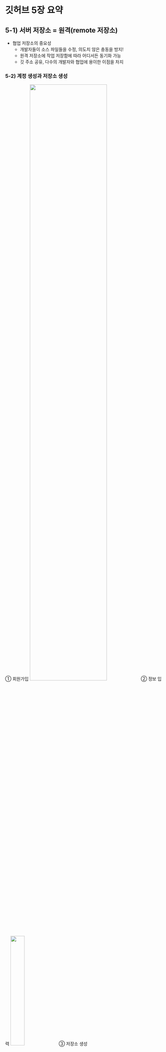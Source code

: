 # 깃허브 5장 요약
## 5-1) 서버 저장소 = 원격(remote 저장소)
* 협업 저장소의 중요성  
  * 개발자들이 소스 파일들을 수정, 의도치 않은 충동을 방지!
  * 원격 저장소에 작업 저장함에 따라 어디서든 동기화 가능
  * 깃 주소 공유, 다수의 개발자와 협업에 용이한 이점을 차지

<h3>5-2) 계정 생성과 저장소 생성</h3>
① 회원가입
<img src="https://user-images.githubusercontent.com/114343532/192197446-826faad1-06fc-4e2a-a41b-c3dd0de4573d.png" width="70%" height="70%">
② 정보 입력
<img src="https://user-images.githubusercontent.com/114343532/192197456-2a74e5d4-5c82-4e11-8441-4ee6c3987004.png" width="30%" height="30%">
③ 저장소 생성
<img src="https://user-images.githubusercontent.com/114343532/192197459-6c431d53-e800-4556-b3bb-a746a9f48a66.png" width="70%" height="70%">
④ 저장소 정보 입력
<img src="https://user-images.githubusercontent.com/114343532/192197463-06378ab9-770f-458e-83f8-291085d69254.png" width="30%" height="30%">
⑤ 저장소 생성 확인
<img src="https://user-images.githubusercontent.com/114343532/192197465-8d2dd552-08c1-4d74-ac89-3dba6028309c.png" width="70%" height="70%">

# 5.3 깃허브 연동 및 원격 등록
## 5.3.1 로컬 저장소
 * README 체크 X -> 새로운 로컬 저장소를 생성하고 원격 저장소 연결 방법
 * $mkdir gitstudy05 – 새 폴더 만들기
 * $cd gitstudy05
 * $git init – 저장소 깃으로 초기화     
 * Initialized empty Git repository in E:/gitstudy05/.git/
 * $echo “#gitstudy05” >>README.md – 파일 생성
 * $git add README.md – 스테이지에 등록
 * $git commit –m“first commit”- 커밋
 * 기존 저장소를 연결하는 방법
 
## 5.3.2 프로토콜
### Local
 * 서버로 이용시 폴더 경로만 입력
 * $ git remote add 원격저장소별칭 폴더경로
 * 빠른 동작 가능 / 모든 자료가 집중되는 위험성O

### HTTP
 * 깃은 HTTP 방식의 프로토컬 지원
 * HTTP는 기존 아이디와 비밀번호만으로 접속자를 인증하여 처리
 * HTTP는 익명으로도 처리할 수 있으며, 계정을 이용하여 처리할 수도 있다.

### SSH
 * 깃에서 권장하는 프로토콜
 * 높은 수준의 보안 통신으로 처리
 * 주소 앞에 ‘ssh://계정@주소’처럼 프로토콜 타입 지정
 * 접속시 인증서 사용 – 공개키는 서버에 등록, 개인키는 로컬에 저장
 * 익명 접속X

### Git
 * SSH와 유사하지만 인증 시스템X -> 보안에 취약

## 5.3.3 원격 저장소의 리모트 목록 관리
 * remote 명령어를 사용하여 원격 저장소 관리 + 현재 연결된 목록 확인 및 등록, 취소 작업 가능
 * $ git remote – 원격 저장소의 이름 출력(목록만 확인시 편리)
 * $ git remote –v 이름 + URL 확인

## 5.3.4 주소와 별칭
 * 로컬 저장소에 원격 저장소를 등록하련 서버 주소 필요 
 * 깃허브 같은 저장소 이영시 프로토콜 + 도메인 주소 형태로 되어 있다.
 * 로컬에 서버 저장소를 생성 할 때는 폴더 경로를 사용 가능
 * 별칭 – 긴 서버 URL 문자열을 별칭으로 만들어 사용 가능
 * 대표적인 별칭으로 origin 사용
 
## 5.3.5 원격 저장소에 연결

 * 원격 저장소와 연결하려면 add옵션 사용
 * $ git remote add 원격저장소별칭 원격저장소URL
 * 원격 저장소 추가시 인자 값으로 원격 저장소 URL 같이 입력
 * infoh@hojin MINGW64 /e/gitstudy05(master)
 * $ git remote add origin http://github.com/jinygit/gitstudy05.git - 자신의 서버 주소 입력 infoh@hojin MINGW64 /e/gitstudy05(master)
 * $ git remote –v 원격 저장소 목록 확인
 * origin http://github.com/jinygit/gitstudy05.git (fetch)
 * origin http://github.com/jinygit/gitstudy05.git (push)
 * 원격 저장소와 연결되면 fetch와 push 두 주소를 출력
 * 별칭은 중복선택X

## 5.3.6 소스트리에서 원격 브랜치

 * 원격 저장소를 등록하면 기존 master 브랜치와 local/master 같은 별칭/브랜치가 자동 생성된다

## 5.3.7 별칭 이름 변경과 정보
 * 별칭 이름 변경 $ git remote rename 변경전 변경후
 * 상세 정보 확인 $ git remote show 원격저장소별칭

## 5.3.8 원격 서버 삭제
 * 등록된 원격 저장소 삭제
 * $ git remote rm 원격저장소별칭

